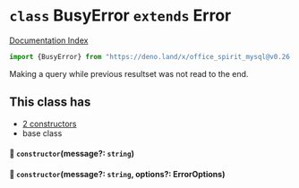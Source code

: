 # `class` BusyError `extends` Error

[Documentation Index](../README.md)

```ts
import {BusyError} from "https://deno.land/x/office_spirit_mysql@v0.26.0/mod.ts"
```

Making a query while previous resultset was not read to the end.

## This class has

- [2 constructors](#-constructormessage-string)
- base class


#### 🔧 `constructor`(message?: `string`)



#### 🔧 `constructor`(message?: `string`, options?: ErrorOptions)




